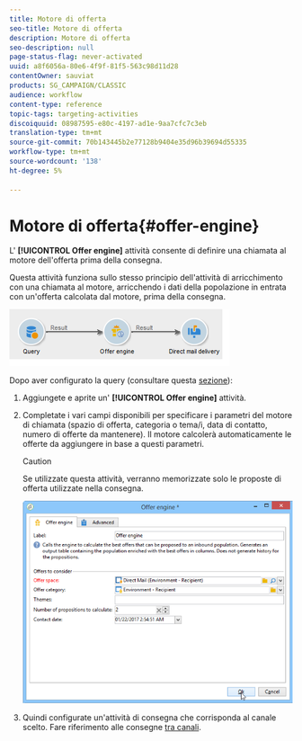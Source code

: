 ```yaml
---
title: Motore di offerta
seo-title: Motore di offerta
description: Motore di offerta
seo-description: null
page-status-flag: never-activated
uuid: a8f6056a-80e6-4f9f-81f5-563c98d11d28
contentOwner: sauviat
products: SG_CAMPAIGN/CLASSIC
audience: workflow
content-type: reference
topic-tags: targeting-activities
discoiquuid: 08987595-e80c-4197-ad1e-9aa7cfc7c3eb
translation-type: tm+mt
source-git-commit: 70b143445b2e77128b9404e35d96b39694d55335
workflow-type: tm+mt
source-wordcount: '138'
ht-degree: 5%

---
```



# Motore di offerta{#offer-engine}

L&#39; **[!UICONTROL Offer engine]** attività consente di definire una chiamata al motore dell&#39;offerta prima della consegna.

Questa attività funziona sullo stesso principio dell&#39;attività di arricchimento con una chiamata al motore, arricchendo i dati della popolazione in entrata con un&#39;offerta calcolata dal motore, prima della consegna.

![](assets/int_offerengine_activity2.png)

Dopo aver configurato la query (consultare questa [sezione](../../workflow/using/query.md)):

1. Aggiungete e aprite un&#39; **[!UICONTROL Offer engine]** attività.
1. Completate i vari campi disponibili per specificare i parametri del motore di chiamata (spazio di offerta, categoria o tema/i, data di contatto, numero di offerte da mantenere). Il motore calcolerà automaticamente le offerte da aggiungere in base a questi parametri.

   >[!CAUTION]
   >
   >Se utilizzate questa attività, verranno memorizzate solo le proposte di offerta utilizzate nella consegna.

   ![](assets/int_offerengine_activity1.png)

1. Quindi configurate un&#39;attività di consegna che corrisponda al canale scelto. Fare riferimento alle consegne [tra canali](../../workflow/using/cross-channel-deliveries.md).

